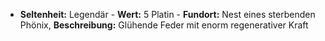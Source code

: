  - **Seltenheit:** Legendär - **Wert:** 5 Platin - **Fundort:** Nest eines sterbenden Phönix, **Beschreibung:** Glühende Feder mit enorm regenerativer Kraft